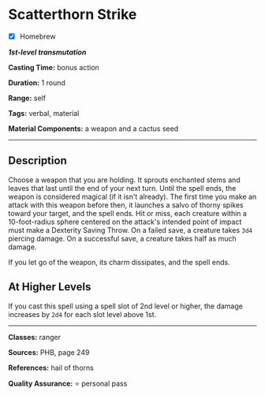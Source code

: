 # Scatterthorn Strike

- [x] Homebrew

***1st-level transmutation***

**Casting Time:** bonus action

**Duration:** 1 round

**Range:** self

**Tags:** verbal, material

**Material Components:** a weapon and a cactus seed

---

## Description
Choose a weapon that you are holding.
It sprouts enchanted stems and leaves that last until the end of your next turn.
Until the spell ends, the weapon is considered magical (if it isn't already).
The first time you make an attack with this weapon before then, it launches a salvo of thorny spikes toward your target, and the spell ends.
Hit or miss, each creature within a 10-foot-radius sphere centered on the attack's intended point of impact must make a Dexterity Saving Throw.
On a failed save, a creature takes `3d4` piercing damage.
On a successful save, a creature takes half as much damage.

If you let go of the weapon, its charm dissipates, and the spell ends.

## At Higher Levels
If you cast this spell using a spell slot of 2nd level or higher, the damage increases by `2d4` for each slot level above 1st.

---

**Classes:** ranger

**Sources:** PHB, page 249

**References:** hail of thorns

**Quality Assurance:** :star: personal pass
